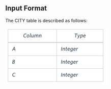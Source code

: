 ## Input Format

The CITY table is described as follows:

![alt text](https://github.com/vectormars/Hackerrank/blob/master/SQL/Advanced%20Select/TRIANGLES.png)

